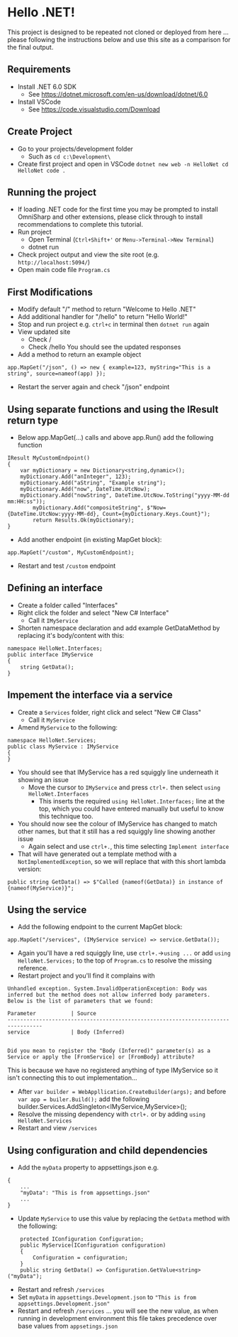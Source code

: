 Hello .NET!
===========

This project is designed to be repeated not cloned or deployed from here ... please following the instructions below and use this site as a comparison for the final output.

## Requirements
* Install .NET 6.0 SDK
	* See https://dotnet.microsoft.com/en-us/download/dotnet/6.0
* Install VSCode
	* See https://code.visualstudio.com/Download
## Create Project
* Go to your projects/development folder
	* Such as `cd c:\Development\`
* Create first project and open in VSCode
`
dotnet new web -n HelloNet
cd HelloNet
code .
`
## Running the project
* If loading .NET code for the first time you may be prompted to install OmniSharp and other extensions, please click through to install recommendations to complete this tutorial.
* Run project
	* Open Terminal (`Ctrl+Shift+'` or `Menu->Terminal->New Terminal`)
	* dotnet run
* Check project output and view the site root (e.g. `http://localhost:5094/`)
* Open main code file `Program.cs`
## First Modifications
* Modify default "/" method to return "Welcome to Hello .NET"
* Add additional handler for "/hello" to return "Hello World!"
* Stop and run project e.g. `ctrl+c` in terminal then `dotnet run` again
* View updated site
	* Check /
	* Check /hello
	You should see the updated responses
* Add a method to return an example object
```
app.MapGet("/json", () => new { example=123, myString="This is a string", source=nameof(app) });
```
* Restart the server again and check "/json" endpoint
## Using separate functions and using the IResult return type
* Below app.MapGet(...) calls and above app.Run() add the following function
```
IResult MyCustomEndpoint()
{
	var myDictionary = new Dictionary<string,dynamic>();
	myDictionary.Add("anInteger", 123);
	myDictionary.Add("aString", "Example string");
	myDictionary.Add("now", DateTime.UtcNow);
	myDictionary.Add("nowString", DateTime.UtcNow.ToString("yyyy-MM-dd mm:HH:ss"));
        myDictionary.Add("compositeString", $"Now={DateTime.UtcNow:yyyy-MM-dd}, Count={myDictionary.Keys.Count}");
        return Results.Ok(myDictionary);
}
```
* Add another endpoint (in existing MapGet block):
```
app.MapGet("/custom", MyCustomEndpoint);
```
* Restart and test `/custom` endpoint
## Defining an interface
* Create a folder called "Interfaces"
* Right click the folder and select "New C# Interface"
	* Call it `IMyService`
* Shorten namespace declaration and add example GetDataMethod by replacing it's body/content with this:
```
namespace HelloNet.Interfaces;
public interface IMyService
{
    string GetData();
}
```
## Impement the interface via a service
* Create a `Services` folder, right click and select "New C# Class"
	* Call it `MyService`
* Amend `MyService` to the following:
```
namespace HelloNet.Services;
public class MyService : IMyService
{
}
```
* You should see that IMyService has a red squiggly line underneath it showing an issue
	* Move the cursor to `IMyService` and press `ctrl+.` then select `using HelloNet.Interfaces`
		* This inserts the required `using HelloNet.Interfaces;` line at the top, which you could have entered manually but useful to know this technique too.
* You should now see the colour of IMyService has changed to match other names, but that it still has a red squiggly line showing another issue
	* Again select and use `ctrl+.`, this time selecting `Implement interface`
* That will have generated out a template method with a `NotImplementedException`, so we will replace that with this short lambda version:
```
public string GetData() => $"Called {nameof(GetData)} in instance of {nameof(MyService)}";
```
## Using the service
* Add the following endpoint to the current MapGet block:
```
app.MapGet("/services", (IMyService service) => service.GetData());
```
* Again you'll have a red squiggly line, use `ctrl+.`->`using ...` or add `using HelloNet.Services;` to the top of `Program.cs` to resolve the missing reference.
* Restart project and you'll find it complains with
```
Unhandled exception. System.InvalidOperationException: Body was inferred but the method does not allow inferred body parameters.
Below is the list of parameters that we found:

Parameter           | Source
---------------------------------------------------------------------------------
service             | Body (Inferred)


Did you mean to register the "Body (Inferred)" parameter(s) as a Service or apply the [FromService] or [FromBody] attribute?
```
This is because we have no registered anything of type IMyService so it isn't connecting this to out implementation...
* After `var builder = WebAppllication.CreateBuilder(args);` and before `var app = builer.Build();` add the following
builder.Services.AddSingleton<IMyService,MyService>();
* Resolve the missing dependency with `ctrl+.` or by adding `using HelloNet.Services`
* Restart and view `/services`
## Using configuration and child dependencies
* Add the `myData` property to appsettings.json e.g.
```
{
	...
	"myData": "This is from appsettings.json"
	...
}
```
* Update `MyService` to use this value by replacing the `GetData` method with the following:
```
    protected IConfiguration Configuration;
    public MyService(IConfiguration configuration)
    {
        Configuration = configuration;
    }
    public string GetData() => Configuration.GetValue<string>("myData");
```
* Restart and refresh `/services`
* Set `myData` in `appsettings.Development.json` to `"This is from appsettings.Development.json"`
* Restart and refresh `/services` ... you will see the new value, as when running in development environment this file takes precedence over base values from `appsetings.json`
